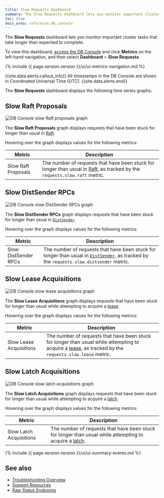 ```yaml
---
title: Slow Requests Dashboard
summary: The Slow Requests dashboard lets you monitor important cluster tasks that take longer than expected to complete.
toc: true
docs_area: reference.db_console
---
```


The **Slow Requests** dashboard lets you monitor important cluster tasks that take longer than expected to complete.

To view this dashboard, [access the DB Console](ui-overview.html#db-console-access) and click **Metrics** on the left-hand navigation, and then select **Dashboard** > **Slow Requests**.

{% include {{ page.version.version }}/ui/ui-metrics-navigation.md %}

{{site.data.alerts.callout_info}}
All timestamps in the DB Console are shown in Coordinated Universal Time (UTC).
{{site.data.alerts.end}}

The **Slow Requests** dashboard displays the following time series graphs:

## Slow Raft Proposals

<img src="{{ 'images/v22.1/ui_slow_raft.png' | relative_url }}" alt="DB Console slow Raft proposals graph" style="border:1px solid #eee;max-width:100%" />

The **Slow Raft Proposals** graph displays requests that have been stuck for longer than usual in [Raft](architecture/replication-layer.html#raft).

Hovering over the graph displays values for the following metrics:

Metric | Description
--------|----
Slow Raft Proposals | The number of requests that have been stuck for longer than usual in [Raft](architecture/replication-layer.html#raft), as tracked by the `requests.slow.raft` metric.

## Slow DistSender RPCs

<img src="{{ 'images/v22.1/ui_slow_distsender.png' | relative_url }}" alt="DB Console slow DistSender RPCs graph" style="border:1px solid #eee;max-width:100%" />

The **Slow DistSender RPCs** graph displays requests that have been stuck for longer than usual in [`DistSender`](architecture/distribution-layer.html#distsender).

Hovering over the graph displays values for the following metrics:

Metric | Description
--------|----
Slow DistSender RPCs | The number of requests that have been stuck for longer than usual in [`DistSender`](architecture/distribution-layer.html#distsender), as tracked by the `requests.slow.distsender` metric.

## Slow Lease Acquisitions

<img src="{{ 'images/v22.1/ui_slow_lease.png' | relative_url }}" alt="DB Console slow lease acquisitions graph" style="border:1px solid #eee;max-width:100%" />

The **Slow Lease Acquisitions** graph displays requests that have been stuck for longer than usual while attempting to acquire a [lease](architecture/replication-layer.html#leases).

Hovering over the graph displays values for the following metrics:

Metric | Description
--------|----
Slow Lease Acquisitions | The number of requests that have been stuck for longer than usual while attempting to acquire a [lease](architecture/replication-layer.html#leases), as tracked by the `requests.slow.lease` metric.

## Slow Latch Acquisitions

<img src="{{ 'images/v22.1/ui_slow_latch.png' | relative_url }}" alt="DB Console slow latch acquisitions graph" style="border:1px solid #eee;max-width:100%" />

The **Slow Latch Acquisitions** graph displays requests that have been stuck for longer than usual while attempting to acquire a [latch](architecture/transaction-layer.html#latch-manager).

Hovering over the graph displays values for the following metrics:

Metric | Description
--------|----
Slow Latch Acquisitions | The number of requests that have been stuck for longer than usual while attempting to acquire a [latch](architecture/transaction-layer.html#latch-manager).

{% include {{ page.version.version }}/ui/ui-summary-events.md %}

## See also

- [Troubleshooting Overview](troubleshooting-overview.html)
- [Support Resources](support-resources.html)
- [Raw Status Endpoints](monitoring-and-alerting.html#raw-status-endpoints)
